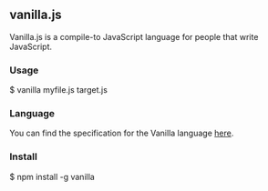 ## vanilla.js

Vanilla.js is a compile-to JavaScript language for people that write JavaScript.

### Usage

$ vanilla myfile.js target.js

### Language

You can find the specification for the Vanilla language [here]().

### Install

$ npm install -g vanilla